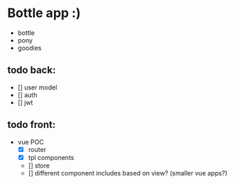 # Bottle app :)   
* bottle
* pony
* goodies

## todo back:
* [] user model
* [] auth
* [] jwt   

## todo front:
* vue POC
  * [x] router
  * [x] tpl components
  * [] store
  * [] different component includes based on view? (smaller vue apps?)
